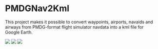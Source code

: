 # PMDGNav2Kml
This project makes it possible to convert waypoints, airports, navaids and airways from PMDG-format flight simulator navdata into a kml file for Google Earth.

<image src="https://github.com/ErnestThePoet/PMDGNav2Kml/blob/master/screenshot1.png"/>
<image src="https://github.com/ErnestThePoet/PMDGNav2Kml/blob/master/screenshot2.png"/>
<image src="https://github.com/ErnestThePoet/PMDGNav2Kml/blob/master/screenshot3.png"/>